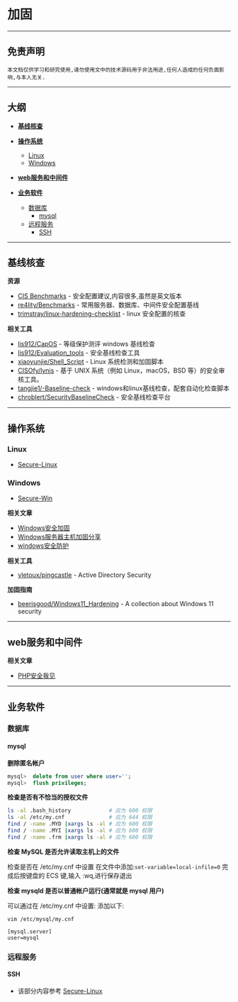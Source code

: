 # 加固

---

## 免责声明

`本文档仅供学习和研究使用,请勿使用文中的技术源码用于非法用途,任何人造成的任何负面影响,与本人无关.`

---

## 大纲

* **[基线核查](#基线核查)**

* **[操作系统](#操作系统)**
    * [Linux](#linux)
    * [Windows](#windows)

* **[web服务和中间件](#web服务和中间件)**

* **[业务软件](#业务软件)**
    * [数据库](#数据库)
        * [mysql](#mysql)
    * [远程服务](#远程服务)
        * [SSH](#ssh)

---

## 基线核查

**资源**
- [CIS Benchmarks](https://learn.cisecurity.org/benchmarks) - 安全配置建议,内容很多,虽然是英文版本
- [re4lity/Benchmarks](https://github.com/re4lity/Benchmarks) - 常用服务器、数据库、中间件安全配置基线
- [trimstray/linux-hardening-checklist](https://github.com/trimstray/linux-hardening-checklist) - linux 安全配置的核查

**相关工具**
- [lis912/CapOS](https://github.com/lis912/CapOS) - 等级保护测评 windows 基线检查
- [lis912/Evaluation_tools](https://github.com/lis912/Evaluation_tools) - 安全基线检查工具
- [xiaoyunjie/Shell_Script](https://github.com/xiaoyunjie/Shell_Script) - Linux 系统检测和加固脚本
- [CISOfy/lynis](https://github.com/CISOfy/lynis) - 基于 UNIX 系统（例如 Linux，macOS，BSD 等）的安全审核工具。
- [tangjie1/-Baseline-check](https://github.com/tangjie1/-Baseline-check) - windows和linux基线检查，配套自动化检查脚本
- [chroblert/SecurityBaselineCheck](https://github.com/chroblert/SecurityBaselineCheck) - 安全基线检查平台

---

## 操作系统

### Linux

- [Secure-Linux](../../Integrated/Linux/Secure-Linux.md)

### Windows

- [Secure-Win](../../Integrated/Windows/Secure-Win.md)

**相关文章**
- [Windows安全加固](https://www.freebuf.com/column/201869.html)
- [Windows服务器主机加固分享](https://www.freebuf.com/articles/system/215787.html)
- [windows安全防护](https://www.freebuf.com/column/195870.html)

**相关工具**
- [vletoux/pingcastle](https://github.com/vletoux/pingcastle) - Active Directory Security

**加固指南**
- [beerisgood/Windows11_Hardening](https://github.com/beerisgood/Windows11_Hardening) - A collection about Windows 11 security

---

## web服务和中间件

**相关文章**
- [PHP安全我见](https://www.leavesongs.com/PENETRATION/php-secure.html)

---

## 业务软件

### 数据库

#### mysql

**删除匿名帐户**
```sql
mysql>  delete from user where user='';
mysql>  flush privileges;
```

**检查是否有不恰当的授权文件**
```bash
ls -al .bash_history            # 应为 600 权限
ls -al /etc/my.cnf              # 应为 644 权限
find / -name .MYD |xargs ls -al # 应为 600 权限
find / -name .MYI |xargs ls -al # 应为 600 权限
find / -name .frm |xargs ls -al # 应为 600 权限
```

**检查 MySQL 是否允许读取主机上的文件**

检查是否在 /etc/my.cnf 中设置
在文件中添加:`set-variable=local-infile=0`
完成后按键盘的 ECS 键,输入 :wq,进行保存退出

**检查 mysqld 是否以普通帐户运行(通常就是 mysql 用户)**

可以通过在 /etc/my.cnf 中设置:
添加以下:
```vim
vim /etc/mysql/my.cnf

[mysql.server]
user=mysql
```

### 远程服务

#### SSH

- 该部分内容参考 [Secure-Linux](../../Integrated/Linux/Secure-Linux.md#SSH)
